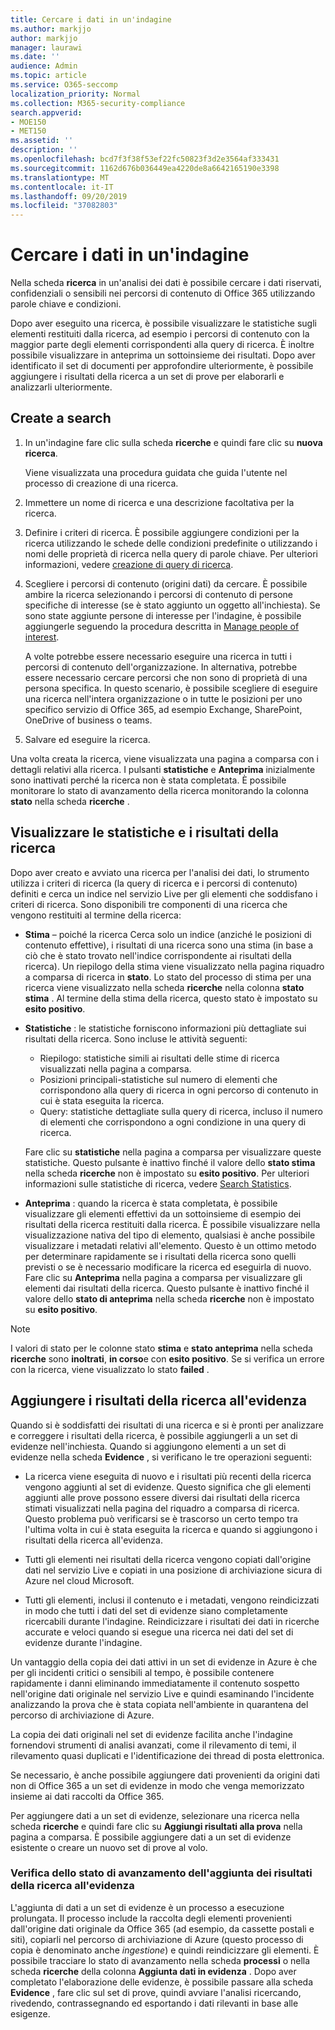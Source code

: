 ```yaml
---
title: Cercare i dati in un'indagine
ms.author: markjjo
author: markjjo
manager: laurawi
ms.date: ''
audience: Admin
ms.topic: article
ms.service: O365-seccomp
localization_priority: Normal
ms.collection: M365-security-compliance
search.appverid:
- MOE150
- MET150
ms.assetid: ''
description: ''
ms.openlocfilehash: bcd7f3f38f53ef22fc50823f3d2e3564af333431
ms.sourcegitcommit: 1162d676b036449ea4220de8a6642165190e3398
ms.translationtype: MT
ms.contentlocale: it-IT
ms.lasthandoff: 09/20/2019
ms.locfileid: "37082803"
---
```

# <a name="search-for-data-in-an-investigation"></a>Cercare i dati in un'indagine

Nella scheda **ricerca** in un'analisi dei dati è possibile cercare i dati riservati, confidenziali o sensibili nei percorsi di contenuto di Office 365 utilizzando parole chiave e condizioni. 

Dopo aver eseguito una ricerca, è possibile visualizzare le statistiche sugli elementi restituiti dalla ricerca, ad esempio i percorsi di contenuto con la maggior parte degli elementi corrispondenti alla query di ricerca. È inoltre possibile visualizzare in anteprima un sottoinsieme dei risultati. Dopo aver identificato il set di documenti per approfondire ulteriormente, è possibile aggiungere i risultati della ricerca a un set di prove per elaborarli e analizzarli ulteriormente.

## <a name="create-a-search"></a>Create a search

1. In un'indagine fare clic sulla scheda **ricerche** e quindi fare clic su **nuova ricerca**. 

    Viene visualizzata una procedura guidata che guida l'utente nel processo di creazione di una ricerca.

2. Immettere un nome di ricerca e una descrizione facoltativa per la ricerca.

3. Definire i criteri di ricerca. È possibile aggiungere condizioni per la ricerca utilizzando le schede delle condizioni predefinite o utilizzando i nomi delle proprietà di ricerca nella query di parole chiave. Per ulteriori informazioni, vedere [creazione di query di ricerca](build-search-queries.md).

4. Scegliere i percorsi di contenuto (origini dati) da cercare. È possibile ambire la ricerca selezionando i percorsi di contenuto di persone specifiche di interesse (se è stato aggiunto un oggetto all'inchiesta). Se sono state aggiunte persone di interesse per l'indagine, è possibile aggiungerle seguendo la procedura descritta in [Manage people of interest](manage-people-of-interest.md#add-people-of-interest).
 
   A volte potrebbe essere necessario eseguire una ricerca in tutti i percorsi di contenuto dell'organizzazione. In alternativa, potrebbe essere necessario cercare percorsi che non sono di proprietà di una persona specifica. In questo scenario, è possibile scegliere di eseguire una ricerca nell'intera organizzazione o in tutte le posizioni per uno specifico servizio di Office 365, ad esempio Exchange, SharePoint, OneDrive of business o teams.

5. Salvare ed eseguire la ricerca.

Una volta creata la ricerca, viene visualizzata una pagina a comparsa con i dettagli relativi alla ricerca. I pulsanti **statistiche** e **Anteprima** inizialmente sono inattivati perché la ricerca non è stata completata. È possibile monitorare lo stato di avanzamento della ricerca monitorando la colonna **stato** nella scheda **ricerche** .

## <a name="view-statistics-and-search-results"></a>Visualizzare le statistiche e i risultati della ricerca

Dopo aver creato e avviato una ricerca per l'analisi dei dati, lo strumento utilizza i criteri di ricerca (la query di ricerca e i percorsi di contenuto) definiti e cerca un indice nel servizio Live per gli elementi che soddisfano i criteri di ricerca. Sono disponibili tre componenti di una ricerca che vengono restituiti al termine della ricerca: 

- **Stima** – poiché la ricerca Cerca solo un indice (anziché le posizioni di contenuto effettive), i risultati di una ricerca sono una stima (in base a ciò che è stato trovato nell'indice corrispondente ai risultati della ricerca). Un riepilogo della stima viene visualizzato nella pagina riquadro a comparsa di ricerca in **stato**. Lo stato del processo di stima per una ricerca viene visualizzato nella scheda **ricerche** nella colonna **stato stima** . Al termine della stima della ricerca, questo stato è impostato su **esito positivo**.

- **Statistiche** : le statistiche forniscono informazioni più dettagliate sui risultati della ricerca. Sono incluse le attività seguenti:

    - Riepilogo: statistiche simili ai risultati delle stime di ricerca visualizzati nella pagina a comparsa.
    - Posizioni principali-statistiche sul numero di elementi che corrispondono alla query di ricerca in ogni percorso di contenuto in cui è stata eseguita la ricerca. 
    - Query: statistiche dettagliate sulla query di ricerca, incluso il numero di elementi che corrispondono a ogni condizione in una query di ricerca.

    Fare clic su **statistiche** nella pagina a comparsa per visualizzare queste statistiche. Questo pulsante è inattivo finché il valore dello **stato stima** nella scheda **ricerche** non è impostato su **esito positivo**. Per ulteriori informazioni sulle statistiche di ricerca, vedere [Search Statistics](search-statistics.md).

- **Anteprima** : quando la ricerca è stata completata, è possibile visualizzare gli elementi effettivi da un sottoinsieme di esempio dei risultati della ricerca restituiti dalla ricerca. È possibile visualizzare nella visualizzazione nativa del tipo di elemento, qualsiasi è anche possibile visualizzare i metadati relativi all'elemento. Questo è un ottimo metodo per determinare rapidamente se i risultati della ricerca sono quelli previsti o se è necessario modificare la ricerca ed eseguirla di nuovo. Fare clic su **Anteprima** nella pagina a comparsa per visualizzare gli elementi dai risultati della ricerca. Questo pulsante è inattivo finché il valore dello **stato di anteprima** nella scheda **ricerche** non è impostato su **esito positivo**.
 
> [!NOTE]
> I valori di stato per le colonne stato **stima** e **stato anteprima** nella scheda **ricerche** sono **inoltrati**, **in corso**e con **esito positivo**. Se si verifica un errore con la ricerca, viene visualizzato lo stato **failed** .

## <a name="add-search-results-to-evidence"></a>Aggiungere i risultati della ricerca all'evidenza

Quando si è soddisfatti dei risultati di una ricerca e si è pronti per analizzare e correggere i risultati della ricerca, è possibile aggiungerli a un set di evidenze nell'inchiesta. Quando si aggiungono elementi a un set di evidenze nella scheda **Evidence** , si verificano le tre operazioni seguenti:

- La ricerca viene eseguita di nuovo e i risultati più recenti della ricerca vengono aggiunti al set di evidenze. Questo significa che gli elementi aggiunti alle prove possono essere diversi dai risultati della ricerca stimati visualizzati nella pagina del riquadro a comparsa di ricerca. Questo problema può verificarsi se è trascorso un certo tempo tra l'ultima volta in cui è stata eseguita la ricerca e quando si aggiungono i risultati della ricerca all'evidenza.

- Tutti gli elementi nei risultati della ricerca vengono copiati dall'origine dati nel servizio Live e copiati in una posizione di archiviazione sicura di Azure nel cloud Microsoft.

- Tutti gli elementi, inclusi il contenuto e i metadati, vengono reindicizzati in modo che tutti i dati del set di evidenze siano completamente ricercabili durante l'indagine. Reindicizzare i risultati dei dati in ricerche accurate e veloci quando si esegue una ricerca nei dati del set di evidenze durante l'indagine.

Un vantaggio della copia dei dati attivi in un set di evidenze in Azure è che per gli incidenti critici o sensibili al tempo, è possibile contenere rapidamente i danni eliminando immediatamente il contenuto sospetto nell'origine dati originale nel servizio Live e quindi esaminando l'incidente analizzando la prova che è stata copiata nell'ambiente in quarantena del percorso di archiviazione di Azure. 

La copia dei dati originali nel set di evidenze facilita anche l'indagine fornendovi strumenti di analisi avanzati, come il rilevamento di temi, il rilevamento quasi duplicati e l'identificazione dei thread di posta elettronica.

Se necessario, è anche possibile aggiungere dati provenienti da origini dati non di Office 365 a un set di evidenze in modo che venga memorizzato insieme ai dati raccolti da Office 365.

Per aggiungere dati a un set di evidenze, selezionare una ricerca nella scheda **ricerche** e quindi fare clic su **Aggiungi risultati alla prova** nella pagina a comparsa. È possibile aggiungere dati a un set di evidenze esistente o creare un nuovo set di prove al volo.

### <a name="tracking-the-progress-of-adding-search-results-to-evidence"></a>Verifica dello stato di avanzamento dell'aggiunta dei risultati della ricerca all'evidenza

L'aggiunta di dati a un set di evidenze è un processo a esecuzione prolungata. Il processo include la raccolta degli elementi provenienti dall'origine dati originale da Office 365 (ad esempio, da cassette postali e siti), copiarli nel percorso di archiviazione di Azure (questo processo di copia è denominato anche *ingestione*) e quindi reindicizzare gli elementi. È possibile tracciare lo stato di avanzamento nella scheda **processi** o nella scheda **ricerche** della colonna **Aggiunta dati in evidenza** . Dopo aver completato l'elaborazione delle evidenze, è possibile passare alla scheda **Evidence** , fare clic sul set di prove, quindi avviare l'analisi ricercando, rivedendo, contrassegnando ed esportando i dati rilevanti in base alle esigenze.